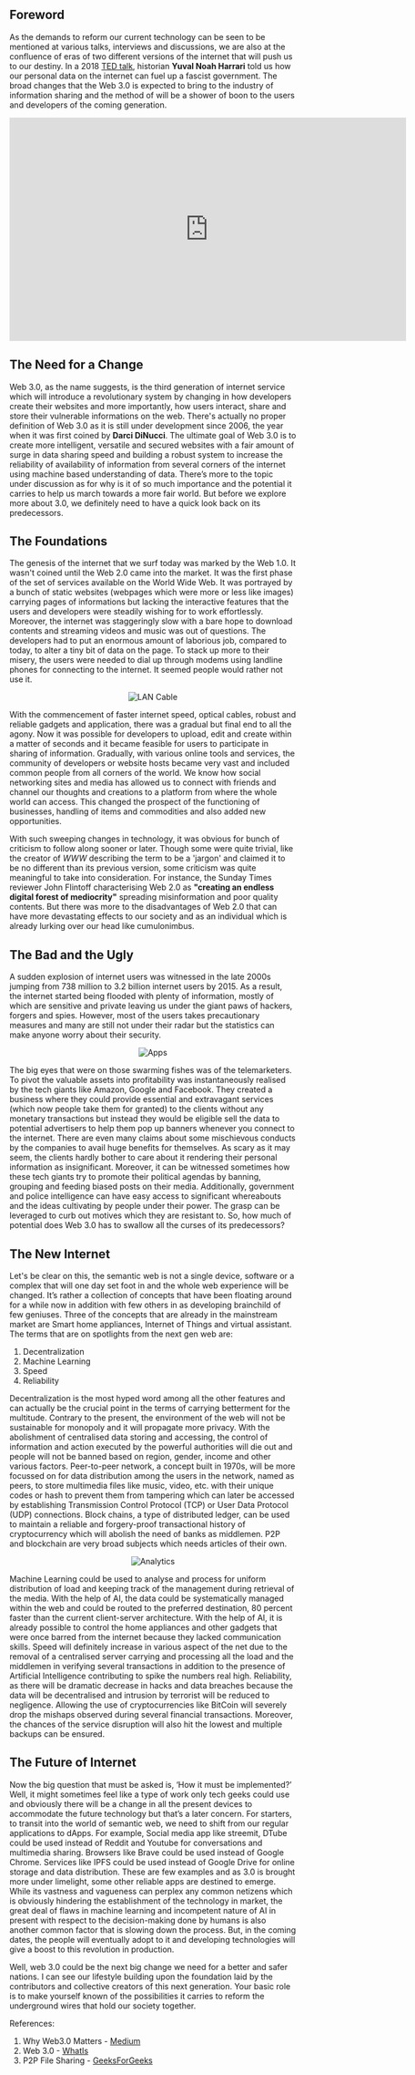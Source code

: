 ## Foreword

As the demands to reform our current technology can be seen to be mentioned at various talks, interviews and discussions, we are also at the confluence of eras of two different versions of the internet that will push us to our destiny. In a 2018 [TED talk](https://youtu.be/xHHb7R3kx40), historian **Yuval Noah Harrari** told us how our personal data on the internet can fuel up a fascist government. The broad changes that the Web 3.0 is expected to bring to the industry of information sharing and the method of will be a shower of boon to the users and developers of the coming generation.

<iframe width="697" height="392" src="https://www.youtube.com/embed/xHHb7R3kx40" frameborder="0" allow="accelerometer; autoplay; encrypted-media; gyroscope; picture-in-picture" allowfullscreen></iframe>

## The Need for a Change

Web 3.0, as the name suggests, is the third generation of internet service which will introduce a revolutionary system by changing in how developers create their websites and more importantly, how users interact, share and store their vulnerable informations on the web. There's actually no proper definition of Web 3.0 as it is still under development since 2006, the year when it was first coined by **Darci DiNucci**. The ultimate goal of Web 3.0 is to create more intelligent, versatile and secured websites with a fair amount of surge in data sharing speed and building a robust system to increase the reliability of availability of information from several corners of the internet using machine based understanding of data. There’s more to the topic under discussion as for why is it of so much importance and the potential it carries to help us march towards a more fair world. But before we explore more about 3.0, we definitely need to have a quick look back on its predecessors.

## The Foundations

The genesis of the internet that we surf today was marked by the Web 1.0. It wasn't coined until the Web 2.0 came into the market. It was the first phase of the set of services available on the World Wide Web. It was portrayed by a bunch of static websites (webpages which were more or less like images) carrying pages of informations but lacking the interactive features that the users and developers were steadily wishing for to work effortlessly. Moreover, the internet was staggeringly slow with a bare hope to download contents and streaming videos and music was out of questions. The developers had to put an enormous amount of laborious job, compared to today, to alter a tiny bit of data on the page. To stack up more to their misery, the users were needed to dial up through modems using landline phones for connecting to the internet. It seemed people would rather not use it.

<div style="text-align:center;">

![LAN Cable](./images/posts/The%20New%20Internet/lan_cable.jpg "LAN Cable")

</div>

With the commencement of faster internet speed, optical cables, robust and reliable gadgets and application, there was a gradual but final end to all the agony. Now it was possible for developers to upload, edit and create within a matter of seconds and it became feasible for users to participate in sharing of information. Gradually, with various online tools and services, the community of developers or website hosts became very vast and included common people from all corners of the world. We know how social networking sites and media has allowed us to connect with friends and channel our thoughts and creations to a platform from where the whole world can access. This changed the prospect of the functioning of businesses, handling of items and commodities and also added new opportunities.

With such sweeping changes in technology, it was obvious for bunch of criticism to follow along sooner or later. Though some were quite trivial, like the creator of _WWW_ describing the term to be a 'jargon' and claimed it to be no different than its previous version, some criticism was quite meaningful to take into consideration. For instance, the Sunday Times reviewer John Flintoff characterising Web 2.0 as **"creating an endless digital forest of mediocrity"** spreading misinformation and poor quality contents. But there was more to the disadvantages of Web 2.0 that can have more devastating effects to our society and as an individual which is already lurking over our head like cumulonimbus.

## The Bad and the Ugly

A sudden explosion of internet users was witnessed in the late 2000s jumping from 738 million to 3.2 billion internet users by 2015. As a result, the internet started being flooded with plenty of information, mostly of which are sensitive and private leaving us under the giant paws of hackers, forgers and spies. However, most of the users takes precautionary measures and many are still not under their radar but the statistics can make anyone worry about their security.

<div style="text-align:center;">

![Apps](./images/posts/The%20New%20Internet/apps.jpg "Apps")

</div>

The big eyes that were on those swarming fishes was of the telemarketers. To pivot the valuable assets into profitability was instantaneously realised by the tech giants like Amazon, Google and Facebook. They created a business where they could provide essential and extravagant services (which now people take them for granted) to the clients without any monetary transactions but instead they would be eligible sell the data to potential advertisers to help them pop up banners whenever you connect to the internet. There are even many claims about some mischievous conducts by the companies to avail huge benefits for themselves. As scary as it may seem, the clients hardly bother to care about it rendering their personal information as insignificant. Moreover, it can be witnessed sometimes how these tech giants try to promote their political agendas by banning, grouping and feeding biased posts on their media. Additionally, government and police intelligence can have easy access to significant whereabouts and the ideas cultivating by people under their power. The grasp can be leveraged to curb out motives which they are resistant to. So, how much of potential does Web 3.0 has to swallow all the curses of its predecessors?

## The New Internet

Let's be clear on this, the semantic web is not a single device, software or a complex that will one day set foot in and the whole web experience will be changed. It’s rather a collection of concepts that have been floating around for a while now in addition with few others in as developing brainchild of few geniuses. Three of the concepts that are already in the mainstream market are Smart home appliances, Internet of Things and virtual assistant. The terms that are on spotlights from the next gen web are:

1. Decentralization
2. Machine Learning
3. Speed 
4. Reliability

Decentralization is the most hyped word among all the other features and can actually be the crucial point in the terms of carrying betterment for the multitude. Contrary to the present, the environment of the web will not be sustainable for monopoly and it will propagate more privacy. With the abolishment of centralised data storing and accessing, the control of information and action executed by the powerful authorities will die out and people will not be banned based on region, gender, income and other various factors. Peer-to-peer network, a concept built in 1970s, will be more focussed on for data distribution among the users in the network, named as peers, to store multimedia files like music, video, etc. with their unique codes or hash to prevent them from tampering which can later be accessed by establishing Transmission Control Protocol (TCP) or User Data Protocol (UDP) connections. Block chains, a type of distributed ledger, can be used to maintain a reliable and forgery-proof transactional history of cryptocurrency which will abolish the need of banks as middlemen. P2P and blockchain are very broad subjects which needs articles of their own.

<div style="text-align:center;">

![Analytics](./images/posts/The%20New%20Internet/analytics.jpg "Analytics")

</div>

Machine Learning could be used to analyse and process for uniform distribution of load and keeping track of the management during retrieval of the media. With the help of AI, the data could be systematically managed within the web and could be routed to the preferred destination, 80 percent faster than the current client-server architecture. With the help of AI, it is already possible to control the home appliances and other gadgets that were once barred from the internet because they lacked communication skills. Speed will definitely increase in various aspect of the net due to the removal of a centralised server carrying and processing all the load and the middlemen in verifying several transactions in addition to the presence of Artificial Intelligence contributing to spike the numbers real high. Reliability, as there will be dramatic decrease in hacks and data breaches because the data will be decentralised and intrusion by terrorist will be reduced to negligence. Allowing the use of cryptocurrencies like BitCoin will severely drop the mishaps observed during several financial transactions. Moreover, the chances of the service disruption will also hit the lowest and multiple backups can be ensured.

## The Future of Internet

Now the big question that must be asked is, ‘How it must be implemented?’ Well, it might sometimes feel like a type of work only tech geeks could use and obviously there will be a change in all the present devices to accommodate the future technology but that’s a later concern. For starters, to transit into the world of semantic web, we need to shift from our regular applications to dApps. For example, Social media app like streemit, DTube could be used instead of Reddit and Youtube for conversations and multimedia sharing. Browsers like Brave could be used instead of Google Chrome. Services like IPFS could be used instead of Google Drive for online storage and data distribution. These are few examples and as 3.0 is brought more under limelight, some other reliable apps are destined to emerge. While its vastness and vagueness can perplex any common netizens which is obviously hindering the establishment of the technology in market, the great deal of flaws in machine learning and incompetent nature of AI in present with respect to the decision-making done by humans is also another common factor that is slowing down the process. But, in the coming dates, the people will eventually adopt to it and developing technologies will give a boost to this revolution in production.

Well, web 3.0 could be the next big change we need for a better and safer nations. I can see our lifestyle building upon the foundation laid by the contributors and collective creators of this next generation. Your basic role is to make yourself known of the possibilities it carries to reform the underground wires that hold our society together.

References:

1. Why Web3.0 Matters - [Medium](medium.com/@matteozago/why-the-web-3-0-matters-and-you-should-know-about-it-a5851d63c94)
2. Web 3.0 - [WhatIs](https://whatis.techtarget.com/definition/Web-30?amp=1)
3. P2P File Sharing - [GeeksForGeeks](https://geeksforgeeks.org/p2ppeer-to-peer-file-sharing/amp)
